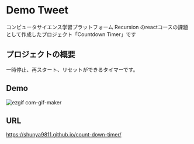 # Demo Tweet

コンピュータサイエンス学習プラットフォーム Recursion のreactコースの課題として作成したプロジェクト「Countdown Timer」です

## プロジェクトの概要

一時停止、再スタート、リセットができるタイマーです。

## Demo

![ezgif com-gif-maker](https://user-images.githubusercontent.com/64852663/214126379-8b1b4ceb-b299-48ca-b536-58c9eebc4829.gif)


## URL

https://shunya9811.github.io/count-down-timer/
